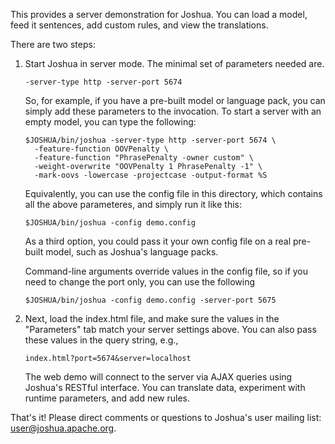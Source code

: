 This provides a server demonstration for Joshua. You can load a model,
feed it sentences, add custom rules, and view the translations.

There are two steps:

1. Start Joshua in server mode. The minimal set of parameters needed
   are.
   
       -server-type http -server-port 5674
       
   So, for example, if you have a pre-built model or language pack,
   you can simply add these parameters to the invocation. To start a
   server with an empty model, you can type the following:
    
       $JOSHUA/bin/joshua -server-type http -server-port 5674 \
         -feature-function OOVPenalty \
         -feature-function "PhrasePenalty -owner custom" \
         -weight-overwrite "OOVPenalty 1 PhrasePenalty -1" \
         -mark-oovs -lowercase -projectcase -output-format %S

   Equivalently, you can use the config file in this directory, which
   contains all the above parameteres, and simply run it like this:

       $JOSHUA/bin/joshua -config demo.config

   As a third option, you could pass it your own config file on a real
   pre-built model, such as Joshua's language packs.

   Command-line arguments override values in the config file, so if
   you need to change the port only, you can use the following
   
       $JOSHUA/bin/joshua -config demo.config -server-port 5675
       
2. Next, load the index.html file, and make sure the values in the
   "Parameters" tab match your server settings above. You can also
   pass these values in the query string, e.g.,

       index.html?port=5674&server=localhost
   
   The web demo will connect to the server via AJAX queries using
   Joshua's RESTful interface. You can translate data, experiment with
   runtime parameters, and add new rules.

That's it! Please direct comments or questions to Joshua's user
mailing list: user@joshua.apache.org.
